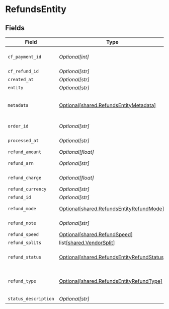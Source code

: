 # RefundsEntity


## Fields

| Field                                                                                                       | Type                                                                                                        | Required                                                                                                    | Description                                                                                                 |
| ----------------------------------------------------------------------------------------------------------- | ----------------------------------------------------------------------------------------------------------- | ----------------------------------------------------------------------------------------------------------- | ----------------------------------------------------------------------------------------------------------- |
| `cf_payment_id`                                                                                             | *Optional[int]*                                                                                             | :heavy_minus_sign:                                                                                          | Cashfree Payments ID of the payment for which refund is initiated                                           |
| `cf_refund_id`                                                                                              | *Optional[str]*                                                                                             | :heavy_minus_sign:                                                                                          | Cashfree Payments ID for a refund                                                                           |
| `created_at`                                                                                                | *Optional[str]*                                                                                             | :heavy_minus_sign:                                                                                          | Time of refund creation                                                                                     |
| `entity`                                                                                                    | *Optional[str]*                                                                                             | :heavy_minus_sign:                                                                                          | Type of object                                                                                              |
| `metadata`                                                                                                  | [Optional[shared.RefundsEntityMetadata]](undefined/models/shared/refundsentitymetadata.md)                  | :heavy_minus_sign:                                                                                          | Key-value pair that can be used to store additional information about the entity. Maximum 5 key-value pairs |
| `order_id`                                                                                                  | *Optional[str]*                                                                                             | :heavy_minus_sign:                                                                                          | Merchant’s order Id of the order for which refund is initiated                                              |
| `processed_at`                                                                                              | *Optional[str]*                                                                                             | :heavy_minus_sign:                                                                                          | Time when refund was processed successfully                                                                 |
| `refund_amount`                                                                                             | *Optional[float]*                                                                                           | :heavy_minus_sign:                                                                                          | Amount that is refunded                                                                                     |
| `refund_arn`                                                                                                | *Optional[str]*                                                                                             | :heavy_minus_sign:                                                                                          | The bank reference number for refund                                                                        |
| `refund_charge`                                                                                             | *Optional[float]*                                                                                           | :heavy_minus_sign:                                                                                          | Charges in INR for processing refund                                                                        |
| `refund_currency`                                                                                           | *Optional[str]*                                                                                             | :heavy_minus_sign:                                                                                          | Currency of the refund amount                                                                               |
| `refund_id`                                                                                                 | *Optional[str]*                                                                                             | :heavy_minus_sign:                                                                                          | Merchant’s refund ID of the refund                                                                          |
| `refund_mode`                                                                                               | [Optional[shared.RefundsEntityRefundMode]](undefined/models/shared/refundsentityrefundmode.md)              | :heavy_minus_sign:                                                                                          | Method or speed of processing refund                                                                        |
| `refund_note`                                                                                               | *Optional[str]*                                                                                             | :heavy_minus_sign:                                                                                          | Note added by merchant for the refund                                                                       |
| `refund_speed`                                                                                              | [Optional[shared.RefundSpeed]](undefined/models/shared/refundspeed.md)                                      | :heavy_minus_sign:                                                                                          | N/A                                                                                                         |
| `refund_splits`                                                                                             | list[[shared.VendorSplit](undefined/models/shared/vendorsplit.md)]                                          | :heavy_minus_sign:                                                                                          | N/A                                                                                                         |
| `refund_status`                                                                                             | [Optional[shared.RefundsEntityRefundStatus]](undefined/models/shared/refundsentityrefundstatus.md)          | :heavy_minus_sign:                                                                                          | This can be one of ["SUCCESS", "PENDING", "CANCELLED", "ONHOLD", "FAILED"]                                  |
| `refund_type`                                                                                               | [Optional[shared.RefundsEntityRefundType]](undefined/models/shared/refundsentityrefundtype.md)              | :heavy_minus_sign:                                                                                          | This can be one of ["PAYMENT_AUTO_REFUND", "MERCHANT_INITIATED", "UNRECONCILED_AUTO_REFUND"]                |
| `status_description`                                                                                        | *Optional[str]*                                                                                             | :heavy_minus_sign:                                                                                          | Description of refund status                                                                                |